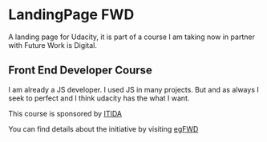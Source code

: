 # LandingPage FWD
A landing page for Udacity, it is part of a course I am taking now in partner with Future Work is Digital.

## Front End Developer Course 
I am already a JS developer. I used JS in many projects. But and as always I seek to perfect and I think udacity has the what I want. 

This course is sponsored by [ITIDA](https://itida.gov.eg/English/Pages/default.aspx)

You can find details about the initiative by visiting [egFWD](https://egfwd.com/)
